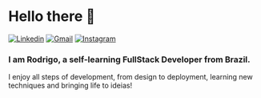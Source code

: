 # Hello there 👋
[![Linkedin](https://img.shields.io/badge/-LinkedIn-blue?style=plastic&logo=Linkedin&logoColor=white)](https://www.linkedin.com/in/rod-lemos/)
[![Gmail](https://img.shields.io/badge/-Gmail-c14438?style=plastic&logo=Gmail&logoColor=white)](mailto:rodrigosllemos@gmail.com)
[![Instagram](https://img.shields.io/badge/-Instagram-ad29b6?style=plastic&logo=Instagram&logoColor=white)](https://www.instagram.com/rodrigo.slemos/)

### I am Rodrigo, a self-learning FullStack Developer from Brazil. 
I enjoy all steps of development, from design to deployment, learning new techniques and bringing life to ideias!
